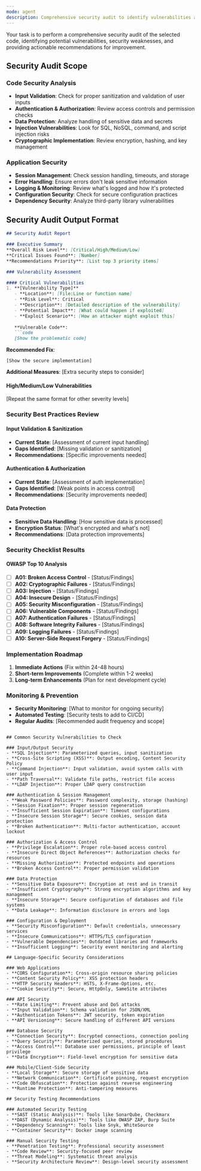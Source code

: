 ```yaml
---
mode: agent
description: Comprehensive security audit to identify vulnerabilities and suggest security improvements
---
```


Your task is to perform a comprehensive security audit of the selected code, identifying potential vulnerabilities, security weaknesses, and providing actionable recommendations for improvement.

## Security Audit Scope

### Code Security Analysis
- **Input Validation**: Check for proper sanitization and validation of user inputs
- **Authentication & Authorization**: Review access controls and permission checks
- **Data Protection**: Analyze handling of sensitive data and secrets
- **Injection Vulnerabilities**: Look for SQL, NoSQL, command, and script injection risks
- **Cryptographic Implementation**: Review encryption, hashing, and key management

### Application Security
- **Session Management**: Check session handling, timeouts, and storage
- **Error Handling**: Ensure errors don't leak sensitive information
- **Logging & Monitoring**: Review what's logged and how it's protected
- **Configuration Security**: Check for secure configuration practices
- **Dependency Security**: Analyze third-party library vulnerabilities

## Security Audit Output Format

```markdown
## Security Audit Report

### Executive Summary
**Overall Risk Level**: [Critical/High/Medium/Low]
**Critical Issues Found**: [Number]
**Recommendations Priority**: [List top 3 priority items]

### Vulnerability Assessment

#### Critical Vulnerabilities
1. **[Vulnerability Type]**
   - **Location**: [File:Line or function name]
   - **Risk Level**: Critical
   - **Description**: [Detailed description of the vulnerability]
   - **Potential Impact**: [What could happen if exploited]
   - **Exploit Scenario**: [How an attacker might exploit this]
   
   **Vulnerable Code**:
   ```code
   [Show the problematic code]
   ```
   
   **Recommended Fix**:
   ```code
   [Show the secure implementation]
   ```
   
   **Additional Measures**: [Extra security steps to consider]

#### High/Medium/Low Vulnerabilities
[Repeat the same format for other severity levels]

### Security Best Practices Review

#### Input Validation & Sanitization
- **Current State**: [Assessment of current input handling]
- **Gaps Identified**: [Missing validation or sanitization]
- **Recommendations**: [Specific improvements needed]

#### Authentication & Authorization
- **Current State**: [Assessment of auth implementation]
- **Gaps Identified**: [Weak points in access control]
- **Recommendations**: [Security improvements needed]

#### Data Protection
- **Sensitive Data Handling**: [How sensitive data is processed]
- **Encryption Status**: [What's encrypted and what's not]
- **Recommendations**: [Data protection improvements]

### Security Checklist Results

#### OWASP Top 10 Analysis
- [ ] **A01: Broken Access Control** - [Status/Findings]
- [ ] **A02: Cryptographic Failures** - [Status/Findings]
- [ ] **A03: Injection** - [Status/Findings]
- [ ] **A04: Insecure Design** - [Status/Findings]
- [ ] **A05: Security Misconfiguration** - [Status/Findings]
- [ ] **A06: Vulnerable Components** - [Status/Findings]
- [ ] **A07: Authentication Failures** - [Status/Findings]
- [ ] **A08: Software Integrity Failures** - [Status/Findings]
- [ ] **A09: Logging Failures** - [Status/Findings]
- [ ] **A10: Server-Side Request Forgery** - [Status/Findings]

### Implementation Roadmap
1. **Immediate Actions** (Fix within 24-48 hours)
2. **Short-term Improvements** (Complete within 1-2 weeks)
3. **Long-term Enhancements** (Plan for next development cycle)

### Monitoring & Prevention
- **Security Monitoring**: [What to monitor for ongoing security]
- **Automated Testing**: [Security tests to add to CI/CD]
- **Regular Audits**: [Recommended audit frequency and scope]
```

## Common Security Vulnerabilities to Check

### Input/Output Security
- **SQL Injection**: Parameterized queries, input sanitization
- **Cross-Site Scripting (XSS)**: Output encoding, Content Security Policy
- **Command Injection**: Input validation, avoid system calls with user input
- **Path Traversal**: Validate file paths, restrict file access
- **LDAP Injection**: Proper LDAP query construction

### Authentication & Session Management
- **Weak Password Policies**: Password complexity, storage (hashing)
- **Session Fixation**: Proper session regeneration
- **Insufficient Session Expiration**: Timeout configurations
- **Insecure Session Storage**: Secure cookies, session data protection
- **Broken Authentication**: Multi-factor authentication, account lockout

### Authorization & Access Control
- **Privilege Escalation**: Proper role-based access control
- **Insecure Direct Object References**: Authorization checks for resources
- **Missing Authorization**: Protected endpoints and operations
- **Broken Access Control**: Proper permission validation

### Data Protection
- **Sensitive Data Exposure**: Encryption at rest and in transit
- **Insufficient Cryptography**: Strong encryption algorithms and key management
- **Insecure Storage**: Secure configuration of databases and file systems
- **Data Leakage**: Information disclosure in errors and logs

### Configuration & Deployment
- **Security Misconfiguration**: Default credentials, unnecessary services
- **Insecure Communications**: HTTPS/TLS configuration
- **Vulnerable Dependencies**: Outdated libraries and frameworks
- **Insufficient Logging**: Security event monitoring and alerting

## Language-Specific Security Considerations

### Web Applications
- **CORS Configuration**: Cross-origin resource sharing policies
- **Content Security Policy**: XSS protection headers
- **HTTP Security Headers**: HSTS, X-Frame-Options, etc.
- **Cookie Security**: Secure, HttpOnly, SameSite attributes

### API Security
- **Rate Limiting**: Prevent abuse and DoS attacks
- **Input Validation**: Schema validation for JSON/XML
- **Authentication Tokens**: JWT security, token expiration
- **API Versioning**: Secure handling of different API versions

### Database Security
- **Connection Security**: Encrypted connections, connection pooling
- **Query Security**: Parameterized queries, stored procedures
- **Access Control**: Database user permissions, principle of least privilege
- **Data Encryption**: Field-level encryption for sensitive data

### Mobile/Client-Side Security
- **Local Storage**: Secure storage of sensitive data
- **Network Communication**: Certificate pinning, request encryption
- **Code Obfuscation**: Protection against reverse engineering
- **Runtime Protection**: Anti-tampering measures

## Security Testing Recommendations

### Automated Security Testing
- **SAST (Static Analysis)**: Tools like SonarQube, Checkmarx
- **DAST (Dynamic Analysis)**: Tools like OWASP ZAP, Burp Suite
- **Dependency Scanning**: Tools like Snyk, WhiteSource
- **Container Security**: Docker image scanning

### Manual Security Testing
- **Penetration Testing**: Professional security assessment
- **Code Review**: Security-focused peer review
- **Threat Modeling**: Systematic threat analysis
- **Security Architecture Review**: Design-level security assessment
